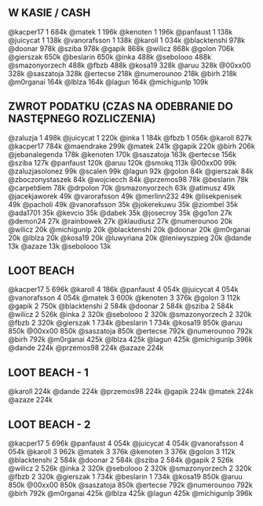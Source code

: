 ## W KASIE / CASH
@kacper17 1 684k
@matek 1 196k
@kenoten 1 196k
@panfaust 1 138k
@juicycat 1 138k
@vanorafsson 1 138k
@karoll 1 034k
@blacktenshi 978k
@doonar 978k
@sziba 978k
@gapik 868k
@wilicz 868k
@golon 706k
@gierszak 650k
@beslarin 650k
@inka 488k
@sebolooo 488k
@smazonyorzech 488k
@fbzb 488k
@kosa19 328k
@aruu 328k
@00xx00 328k
@saszatoja 328k
@ertecse 218k
@numerounoo 218k
@birh 218k
@m0rganai 164k
@lblza 164k
@lagun 164k
@michigunlp 109k

## ZWROT PODATKU (CZAS NA ODEBRANIE DO NASTĘPNEGO ROZLICZENIA)
@zaluzja 1 498k
@juicycat 1 220k
@inka 1 184k
@fbzb 1 056k
@karoll 827k
@kacper17 784k
@maendrake 299k
@matek 241k
@gapik 220k
@birh 206k
@jebanalegenda 178k
@kenoten 170k
@saszatoja 163k
@ertecse 156k
@sziba 127k
@panfaust 120k
@aruu 120k
@smokq 113k
@00xx00 99k
@zaluzjasolonez 99k
@scalen 99k
@lagun 92k
@golon 84k
@gierszak 84k
@zboczonystaszek 84k
@wojciecch 84k
@przemos98 78k
@beslarin 78k
@carpetdiem 78k
@drpolon 70k
@smazonyorzech 63k
@atimusz 49k
@jacekjaworek 49k
@varorafsson 49k
@merlinn232 49k
@lisekpenisek 49k
@pacholi 49k
@vanorafsson 35k
@jokerekuwu 35k
@ziombel 35k
@ada1701 35k
@kevcio 35k
@dabek 35k
@josecroy 35k
@go1on 27k
@demon24 27k
@rainbowek 27k
@klaudiusz 27k
@numerounoo 20k
@wilicz 20k
@michigunlp 20k
@blacktenshi 20k
@doonar 20k
@m0rganai 20k
@lblza 20k
@kosa19 20k
@luwyriana 20k
@leniwyszpieg 20k
@dande 13k
@azaze 13k
@sebolooo 13k

## LOOT BEACH
@kacper17 5 696k
@karoll 4 186k
@panfaust 4 054k
@juicycat 4 054k
@vanorafsson 4 054k
@matek 3 600k
@kenoten 3 376k
@golon 3 112k
@gapik 2 750k
@blacktenshi 2 584k
@doonar 2 584k
@sziba 2 584k
@wilicz 2 526k
@inka 2 320k
@sebolooo 2 320k
@smazonyorzech 2 320k
@fbzb 2 320k
@gierszak 1 734k
@beslarin 1 734k
@kosa19 850k
@aruu 850k
@00xx00 850k
@saszatoja 850k
@ertecse 792k
@numerounoo 792k
@birh 792k
@m0rganai 425k
@lblza 425k
@lagun 425k
@michigunlp 396k
@dande 224k
@przemos98 224k
@azaze 224k

## LOOT BEACH - 1
@karoll 224k
@dande 224k
@przemos98 224k
@gapik 224k
@matek 224k
@azaze 224k

## LOOT BEACH - 2
@kacper17 5 696k
@panfaust 4 054k
@juicycat 4 054k
@vanorafsson 4 054k
@karoll 3 962k
@matek 3 376k
@kenoten 3 376k
@golon 3 112k
@blacktenshi 2 584k
@doonar 2 584k
@sziba 2 584k
@gapik 2 526k
@wilicz 2 526k
@inka 2 320k
@sebolooo 2 320k
@smazonyorzech 2 320k
@fbzb 2 320k
@gierszak 1 734k
@beslarin 1 734k
@kosa19 850k
@aruu 850k
@00xx00 850k
@saszatoja 850k
@ertecse 792k
@numerounoo 792k
@birh 792k
@m0rganai 425k
@lblza 425k
@lagun 425k
@michigunlp 396k

